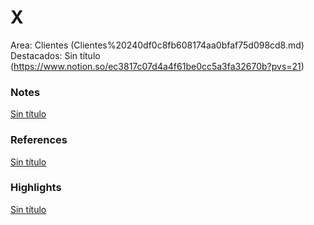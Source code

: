 # X

Area: Clientes (Clientes%20240df0c8fb608174aa0bfaf75d098cd8.md)
Destacados: Sin título (https://www.notion.so/ec3817c07d4a4f61be0cc5a3fa32670b?pvs=21)

### Notes

[Sin título](Sin%20ti%CC%81tulo%20240df0c8fb60814d834bc5474f44e8f1.csv)

### References

[Sin título](Sin%20ti%CC%81tulo%20240df0c8fb6081cb9f76e77506f49d27.csv)

### Highlights

[Sin título](Sin%20ti%CC%81tulo%20240df0c8fb60819cac5dd5a611978d37.csv)